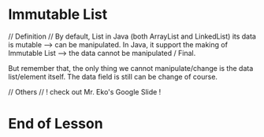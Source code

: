 # Immutable List

// Definition //
By default, List in Java (both ArrayList and LinkedList) its data is mutable --> can be manipulated.
In Java, it support the making of Immutable List --> the data cannot be manipulated / Final.

But remember that, the only thing we cannot manipulate/change is the data list/element itself. 
The data field is still can be change of course.

// Others // 
! check out Mr. Eko's Google Slide !

# End of Lesson